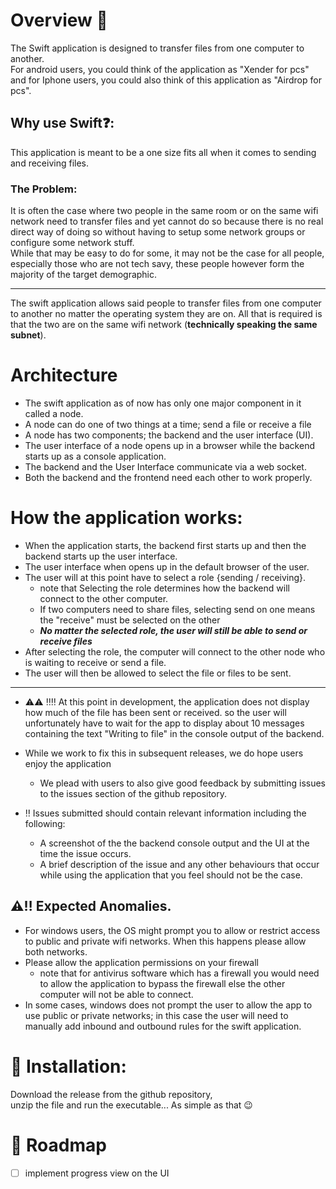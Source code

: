# Overview 👀

The Swift application is designed to transfer files from one computer to another.\
For android users, you could think of the application as "Xender for pcs" and for Iphone users, you could also think of this application as "Airdrop for pcs".

## Why use Swift❓:

This application is meant to be a one size fits all when it comes to sending and receiving files.

### **The Problem:**

It is often the case where two people in the same room or on the same wifi network need to transfer files and yet cannot do so because there is no real direct way of doing so without having to setup some network groups or configure some network stuff.\
While that may be easy to do for some, it may not be the case for all people, especially those who are not tech savy, these people however form the majority of the target demographic.

---

The swift application allows said people to transfer files from one computer to another no matter the operating system they are on. All that is required is that the two are on the same wifi network (**technically speaking the same subnet**).

# Architecture

- The swift application as of now has only one major component in it called a node.
- A node can do one of two things at a time; send a file or receive a file
- A node has two components; the backend and the user interface (UI).
- The user interface of a node opens up in a browser while the backend starts up as a console application.
- The backend and the User Interface communicate via a web socket.
- Both the backend and the frontend need each other to work properly.

# How the application works:

- When the application starts, the backend first starts up and then the backend starts up the user interface.
- The user interface when opens up in the default browser of the user.
- The user will at this point have to select a role {sending / receiving}.
  - note that Selecting the role determines how the backend will connect to the other computer.
  - If two computers need to share files, selecting send on one means the "receive" must be selected on the other
  - **_No matter the selected role, the user will still be able to send or receive files_**
- After selecting the role, the computer will connect to the other node who is waiting to receive or send a file.
- The user will then be allowed to select the file or files to be sent.

---

- ⚠⚠ ‼‼ At this point in development, the application does not display how much of the file has been sent or received. so the user will unfortunately have to wait for the app to display about 10 messages containing the text "Writing to file" in the console output of the backend.

- While we work to fix this in subsequent releases, we do hope users enjoy the application

  - We plead with users to also give good feedback by submitting issues to the issues section of the github repository.

- ‼ Issues submitted should contain relevant information including the following:

  - A screenshot of the the backend console output and the UI at the time the issue occurs.
  - A brief description of the issue and any other behaviours that occur while using the application that you feel should not be the case.

## **⚠‼ Expected Anomalies.**

- For windows users, the OS might prompt you to allow or restrict access to public and private wifi networks. When this happens please allow both networks.
- Please allow the application permissions on your firewall
  - note that for antivirus software which has a firewall you would need to allow the application to bypass the firewall else the other computer will not be able to connect.
- In some cases, windows does not prompt the user to allow the app to use public or private networks; in this case the user will need to manually add inbound and outbound rules for the swift application.

# 🎯 Installation:

Download the release from the github repository,\
unzip the file and run the executable... As simple as that 😉

# 🎯 Roadmap
 - [ ] implement progress view on the UI    
